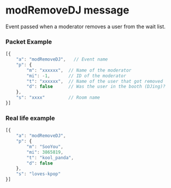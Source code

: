 # modRemoveDJ message

Event passed when a moderator removes a user from the wait list.

### Packet Example

```js
[{
    "a": "modRemoveDJ",   // Event name
    "p": {
        "m": "xxxxxx",	// Name of the moderator
        "mi": -1,       // ID of the moderator
        "t": "xxxxxx",  // Name of the user that got removed
        "d": false      // Was the user in the booth (DJing)?
    },
    "s": "xxxx"         // Room name
}]
```
### Real life example
```js
[{
    "a": "modRemoveDJ",
    "p": {
        "m": "SooYou",
        "mi": 3865819,
        "t": "kool_panda",
        "d": false
    },
    "s": "loves-kpop"
}]
```